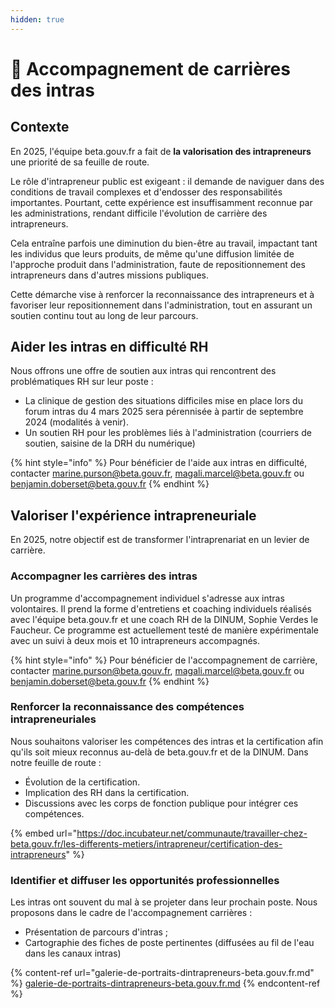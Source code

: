 ```yaml
---
hidden: true
---
```


# 💼 Accompagnement de carrières des intras

## Contexte

En 2025, l'équipe beta.gouv.fr a fait de **la valorisation des intrapreneurs** une priorité de sa feuille de route.

Le rôle d'intrapreneur public est exigeant : il demande de naviguer dans des conditions de travail complexes et d'endosser des responsabilités importantes. Pourtant, cette expérience est insuffisamment reconnue par les administrations, rendant difficile l'évolution de carrière des intrapreneurs.

Cela entraîne parfois une diminution du bien-être au travail, impactant tant les individus que leurs produits, de même qu'une diffusion limitée de l'approche produit dans l'administration, faute de repositionnement des intrapreneurs dans d'autres missions publiques.

Cette démarche vise à renforcer la reconnaissance des intrapreneurs et à favoriser leur repositionnement dans l'administration, tout en assurant un soutien continu tout au long de leur parcours.

## Aider les intras en difficulté RH

Nous offrons une offre de soutien aux intras qui rencontrent des problématiques RH sur leur poste :

* La clinique de gestion des situations difficiles mise en place lors du forum intras du 4 mars 2025 sera pérennisée à partir de septembre 2024 (modalités à venir).
* Un soutien RH pour les problèmes liés à l'administration (courriers de soutien, saisine de la DRH du numérique)

{% hint style="info" %}
Pour bénéficier de l'aide aux intras en difficulté, contacter marine.purson@beta.gouv.fr, magali.marcel@beta.gouv.fr ou benjamin.doberset@beta.gouv.fr
{% endhint %}

## Valoriser l'expérience intrapreneuriale

En 2025, notre objectif est de transformer l'intraprenariat en un levier de carrière.

### Accompagner les carrières des intras

Un programme d'accompagnement individuel s'adresse aux intras volontaires. Il prend la forme d'entretiens et coaching individuels réalisés avec l'équipe beta.gouv.fr et une coach RH de la DINUM, Sophie Verdes le Faucheur. Ce programme est actuellement testé de manière expérimentale avec un suivi à deux mois et 10 intrapreneurs accompagnés.

{% hint style="info" %}
Pour bénéficier de l'accompagnement de carrière, contacter marine.purson@beta.gouv.fr, magali.marcel@beta.gouv.fr ou benjamin.doberset@beta.gouv.fr
{% endhint %}

### Renforcer la reconnaissance des compétences intrapreneuriales

Nous souhaitons valoriser les compétences des intras et la certification afin qu'ils soit mieux reconnus au-delà de beta.gouv.fr et de la DINUM. Dans notre feuille de route :

* Évolution de la certification.
* Implication des RH dans la certification.
* Discussions avec les corps de fonction publique pour intégrer ces compétences.

{% embed url="https://doc.incubateur.net/communaute/travailler-chez-beta.gouv.fr/les-differents-metiers/intrapreneur/certification-des-intrapreneurs" %}

### Identifier et diffuser les opportunités professionnelles

Les intras ont souvent du mal à se projeter dans leur prochain poste. Nous proposons dans le cadre de l'accompagnement carrières :

* Présentation de parcours d'intras ;
* Cartographie des fiches de poste pertinentes (diffusées au fil de l'eau dans les canaux intras)

{% content-ref url="galerie-de-portraits-dintrapreneurs-beta.gouv.fr.md" %}
[galerie-de-portraits-dintrapreneurs-beta.gouv.fr.md](galerie-de-portraits-dintrapreneurs-beta.gouv.fr.md)
{% endcontent-ref %}
